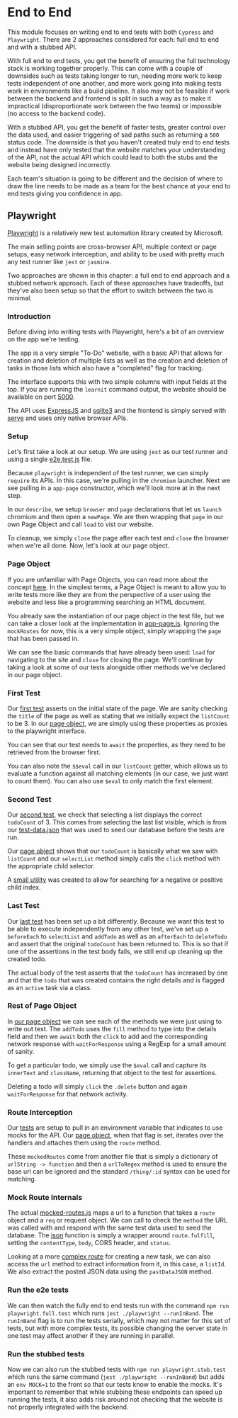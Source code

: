 # End to End

This module focuses on writing end to end tests with both `Cypress` and `Playwright`. There are 2 approaches considered
for each: full end to end and with a stubbed API.

With full end to end tests, you get the benefit of ensuring the full technology stack is working together properly. This
can come with a couple of downsides such as tests taking longer to run, needing more work to keep tests independent of
one another, and more work going into making tests work in environments like a build pipeline. It also may not be
feasible if work between the backend and frontend is split in such a way as to make it impractical (disproportionate
work between the two teams) or impossible (no access to the backend code).

With a stubbed API, you get the benefit of faster tests, greater control over the data used, and easier triggering of
sad paths such as returning a `500` status code. The downside is that you haven't created truly end to end tests and
instead have only tested that the website matches your understanding of the API, not the actual API which could lead
to both the stubs and the website being designed incorrectly.

Each team's situation is going to be different and the decision of where to draw the line needs to be made as a team
for the best chance at your end to end tests giving you confidence in app.

## Playwright

[Playwright](https://playwright.dev/docs/intro/) is a relatively new test automation library created by Microsoft.

The main selling points are cross-browser API, multiple context or page setups, easy network interception, and ability to be
used with pretty much any test runner like `jest` or `jasmine`.

Two approaches are shown in this chapter: a full end to end approach and a stubbed network approach. Each of these approaches
have tradeoffs, but they've also been setup so that the effort to switch between the two is minimal.

### Introduction

Before diving into writing tests with Playwright, here's a bit of an overview on the app we're testing.

The app is a very simple "To-Do" website, with a basic API that allows for creation and deletion of multiple
lists as well as the creation and deletion of tasks in those lists which also have a "completed" flag for tracking.

The interface supports this with two simple columns with input fields at the top. If you are running the `learnit`
command output, the website should be available on port [5000](http://localhost:5000).

The API uses [ExpressJS](https://expressjs.com/) and [sqlite3](https://www.npmjs.com/package/sqlite3) and the frontend is simply
served with [serve](https://www.npmjs.com/package/serve) and uses only native browser APIs.

### Setup

Let's first take a look at our setup. We are using `jest` as our test runner and using a single [e2e.test.js](/EndtoEnd/playwright/e2e.test.js#L1-18) file.

Because `playwright` is independent of the test runner, we can simply `require` its APIs. In this case, we're pulling in the `chromium`
launcher. Next we see pulling in a `app-page` constructor, which we'll look more at in the next step.

In our `describe`, we setup `browser` and `page` declarations that let us `launch` chromium and then open a `newPage`. We are then
wrapping that `page` in our own Page Object and call `load` to vist our website.

To cleanup, we simply `close` the page after each test and `close` the browser when we're all done. Now, let's look at our page object.

### Page Object

If you are unfamiliar with Page Objects, you can read more about the concept [here](https://martinfowler.com/bliki/PageObject.html). In the simplest
terms, a Page Object is meant to allow you to write tests more like they are from the perspective of a user using the website and less like a
programming searching an HTML document.

You already saw the instantiation of our page object in the test file, but we can take a closer look at the implementation in
[app-page.js](/EndtoEnd/playwright/app-page.js#L6-23). Ignoring the `mockRoutes` for now, this is a very simple object, simply
wrapping the `page` that has been passed in.

We can see the basic commands that have already been used: `load` for navigating to the site and `close` for closing the page. We'll
continue by taking a look at some of our tests alongside other methods we've declared in our page object.

### First Test

Our [first test](/EndtoEnd/playwright/e2e.test.js#L20-23) asserts on the initial state of the page. We are sanity checking the
`title` of the page as well as stating that we initially expect the `listCount` to be 3. In our [page object](/EndtoEnd/playwright/app-page.js#L25-31),
we are simply using these properties as proxies to the playwright interface.

You can see that our test needs to `await` the properties, as they need to be retrieved from the browser first.

You can also note the `$$eval` call in our `listCount` getter, which allows us to evaluate a function against all matching
elements (in our case, we just want to count them). You can also use `$eval` to only match the first element.

### Second Test

Our [second test](/EndtoEnd/playwright/e2e.test.js#L25-29), we check that selecting a list displays the correct `todoCount`
of 3. This comes from selecting the last list visible, which is from our [test-data.json](/EndtoEnd/test-data.json#L1-12) that
was used to seed our database before the tests are run.

Our [page object](/EndtoEnd/playwright/app-page.js#L33-39) shows that our `todoCount` is basically what we saw with
`listCount` and our `selectList` method simply calls the `click` method with the appropriate child selector.

A [small utility](/EndtoEnd/playwright/app-page.js#L3-3)  was created to allow for searching for a negative or positive child index.

### Last Test

Our [last test](/EndtoEnd/playwright/e2e.test.js#L31-56) has been set up a bit differently. Because we want this test to be able to
execute independently from any other test, we've set up a `beforeEach` to `selectList` and `addTodo` as well as an `afterEach`
to `deleteTodo` and assert that the original `todoCount` has been returned to. This is so that if one of the assertions in the
test body fails, we still end up cleaning up the created todo.

The actual body of the test asserts that the `todoCount` has increased by one and that the `todo` that was created contains
the right details and is flagged as an `active` task via a class.

### Rest of Page Object

In [our page object](/EndtoEnd/playwright/app-page.js#L41-62) we can see each of the methods we were just using to
write out test. The `addTodo` uses the `fill` method to type into the details field and then we `await` both
the `click` to add and the corresponding network response with `waitForResponse` using a RegExp for a small amount
of sanity.

To get a particular todo, we simply use the `$eval` call and capture its `innerText` and `className`, returning that
object to the test for assertions.

Deleting a todo will simply `click` the `.delete` button and again `waitForResponse` for that network activity.

### Route Interception

Our [tests](/EndtoEnd/playwright/e2e.test.js#L4-4) are setup to pull in an environment variable that indicates to use mocks
for the API. Our [page object](/EndtoEnd/playwright/app-page.js#L10-14), when that flag is set, iterates over the handlers
and attaches them using the `route` method.

These `mockedRoutes` come from another file that is simply a dictionary of `urlString -> function` and then a `urlToRegex`
method is used to ensure the base url can be ignored and the standard `/thing/:id` syntax can be used for matching.

### Mock Route Internals

The actual [mocked-routes.js](/EndtoEnd/playwright/mocked-routes.js#L11-15) maps a url to a function that takes a
`route` object and a `req` or request object. We can call to check the `method` the URL was called with and
respond with the same test data used to seed the database. The [json](/EndtoEnd/playwright/mocked-routes.js#L3-8)
function is simply a wrapper around `route.fulfill`, setting the `contentType`, `body`, CORS header, and `status`.

Looking at a more [complex route](/EndtoEnd/playwright/mocked-routes.js#L22-34) for creating a new task, we can
also access the `url` method to extract information from it, in this case, a `listId`. We also extract the posted
JSON data using the `pastDataJSON` method.

### Run the e2e tests

We can then watch the fully end to end tests run with the command `npm run playwright.full.test` which runs
`jest ./playwright --runInBand`. The `runInBand` flag is to run the tests serially, which may not matter for
this set of tests, but with more complex tests, its possible changing the server state in one test may affect
another if they are running in parallel.

### Run the stubbed tests

Now we can also run the stubbed tests with `npm run playwright.stub.test` which runs the same command (`jest ./playwright --runInBand`)
but adds an `env MOCK=1` to the front so that our tests know to enable the mocks. It's important to remember that
while stubbing these endpoints can speed up running the tests, it also adds risk around not checking that the website
is not properly integrated with the backend.
